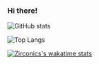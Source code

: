 ### Hi there!

![GitHub stats](https://github-readme-stats.vercel.app/api?username=Zirconics&show_icons=true&theme=chartreuse-dark&count_private=true)

![Top Langs](https://github-readme-stats.vercel.app/api/top-langs/?username=Zirconics&theme=chartreuse-dark&langs_count=10&layout=compact)

[![Zirconics's wakatime stats](https://github-readme-stats.vercel.app/api/wakatime?username=Zirconics&theme=chartreuse-dark)](https://github.com/anuraghazra/github-readme-stats)
